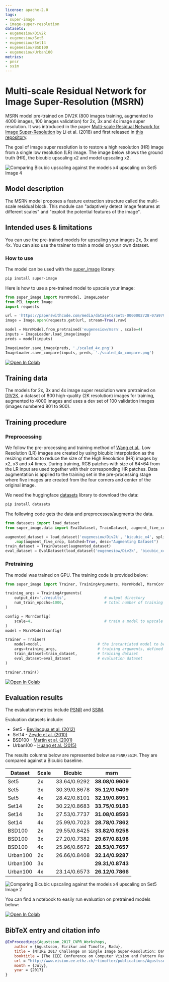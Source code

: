 ```yaml
---
license: apache-2.0
tags:
- super-image
- image-super-resolution
datasets:
- eugenesiow/Div2k
- eugenesiow/Set5
- eugenesiow/Set14
- eugenesiow/BSD100
- eugenesiow/Urban100
metrics:
- pnsr
- ssim
---
```

# Multi-scale Residual Network for Image Super-Resolution (MSRN)
MSRN model pre-trained on DIV2K (800 images training, augmented to 4000 images, 100 images validation) for 2x, 3x and 4x image super resolution. It was introduced in the paper [Multi-scale Residual Network for Image Super-Resolution](https://openaccess.thecvf.com/content_ECCV_2018/html/Juncheng_Li_Multi-scale_Residual_Network_ECCV_2018_paper.html) by Li et al. (2018) and first released in [this repository](https://github.com/MIVRC/MSRN-PyTorch). 

The goal of image super resolution is to restore a high resolution (HR) image from a single low resolution (LR) image. The image below shows the ground truth (HR), the bicubic upscaling x2 and model upscaling x2.

![Comparing Bicubic upscaling against the models x4 upscaling on Set5 Image 4](images/msrn_4_4_compare.png "Comparing Bicubic upscaling against the models x4 upscaling on Set5 Image 4")
## Model description
The MSRN model proposes a feature extraction structure called the multi-scale residual block. This module can "adaptively detect image features at different scales" and "exploit the potential features of the image".
## Intended uses & limitations
You can use the pre-trained models for upscaling your images 2x, 3x and 4x. You can also use the trainer to train a model on your own dataset.
### How to use
The model can be used with the [super_image](https://github.com/eugenesiow/super-image) library:
```bash
pip install super-image
```
Here is how to use a pre-trained model to upscale your image:
```python
from super_image import MsrnModel, ImageLoader
from PIL import Image
import requests

url = 'https://paperswithcode.com/media/datasets/Set5-0000002728-07a9793f_zA3bDjj.jpg'
image = Image.open(requests.get(url, stream=True).raw)

model = MsrnModel.from_pretrained('eugenesiow/msrn', scale=4)           # scale 2, 3 and 4 models available
inputs = ImageLoader.load_image(image)
preds = model(inputs)

ImageLoader.save_image(preds, './scaled_4x.png')                        # save the output 4x scaled image to `./scaled_4x.png`
ImageLoader.save_compare(inputs, preds, './scaled_4x_compare.png')      # save an output comparing the super-image with a bicubic scaling
```
[![Open In Colab](https://colab.research.google.com/assets/colab-badge.svg)](https://colab.research.google.com/github/eugenesiow/super-image-notebooks/blob/master/notebooks/Upscale_Images_with_Pretrained_super_image_Models.ipynb "Open in Colab")
## Training data
The models for 2x, 3x and 4x image super resolution were pretrained on [DIV2K](https://huggingface.co/datasets/eugenesiow/Div2k), a dataset of 800 high-quality (2K resolution) images for training, augmented to 4000 images and uses a dev set of  100 validation images (images numbered 801 to 900). 
## Training procedure
### Preprocessing
We follow the pre-processing and training method of [Wang et al.](https://arxiv.org/abs/2104.07566).
Low Resolution (LR) images are created by using bicubic interpolation as the resizing method to reduce the size of the High Resolution (HR) images by x2, x3 and x4 times.
During training, RGB patches with size of 64×64 from the LR input are used together with their corresponding HR patches. 
Data augmentation is applied to the training set in the pre-processing stage where five images are created from the four corners and center of the original image. 

We need the huggingface [datasets](https://huggingface.co/datasets?filter=task_ids:other-other-image-super-resolution) library to download the data:
```bash
pip install datasets
```
The following code gets the data and preprocesses/augments the data.

```python
from datasets import load_dataset
from super_image.data import EvalDataset, TrainDataset, augment_five_crop

augmented_dataset = load_dataset('eugenesiow/Div2k', 'bicubic_x4', split='train')\
    .map(augment_five_crop, batched=True, desc="Augmenting Dataset")                                # download and augment the data with the five_crop method
train_dataset = TrainDataset(augmented_dataset)                                                     # prepare the train dataset for loading PyTorch DataLoader
eval_dataset = EvalDataset(load_dataset('eugenesiow/Div2k', 'bicubic_x4', split='validation'))      # prepare the eval dataset for the PyTorch DataLoader
```
### Pretraining
The model was trained on GPU. The training code is provided below:
```python
from super_image import Trainer, TrainingArguments, MsrnModel, MsrnConfig

training_args = TrainingArguments(
    output_dir='./results',                 # output directory
    num_train_epochs=1000,                  # total number of training epochs
)

config = MsrnConfig(
    scale=4,                                # train a model to upscale 4x
)
model = MsrnModel(config)

trainer = Trainer(
    model=model,                         # the instantiated model to be trained
    args=training_args,                  # training arguments, defined above
    train_dataset=train_dataset,         # training dataset
    eval_dataset=eval_dataset            # evaluation dataset
)

trainer.train()
```

[![Open In Colab](https://colab.research.google.com/assets/colab-badge.svg)](https://colab.research.google.com/github/eugenesiow/super-image-notebooks/blob/master/notebooks/Train_super_image_Models.ipynb "Open in Colab")
## Evaluation results
The evaluation metrics include [PSNR](https://en.wikipedia.org/wiki/Peak_signal-to-noise_ratio#Quality_estimation_with_PSNR) and [SSIM](https://en.wikipedia.org/wiki/Structural_similarity#Algorithm). 

Evaluation datasets include:
- Set5 - [Bevilacqua et al. (2012)](https://huggingface.co/datasets/eugenesiow/Set5)
- Set14 - [Zeyde et al. (2010)](https://huggingface.co/datasets/eugenesiow/Set14)
- BSD100 - [Martin et al. (2001)](https://huggingface.co/datasets/eugenesiow/BSD100)
- Urban100 - [Huang et al. (2015)](https://huggingface.co/datasets/eugenesiow/Urban100)

The results columns below are represented below as `PSNR/SSIM`. They are compared against a Bicubic baseline.

|Dataset  	    |Scale      |Bicubic  	        |msrn  	                        |
|---	        |---	    |---	            |---	                        |
|Set5  	        |2x         |33.64/0.9292       |**38.08/0.9609**               |
|Set5  	        |3x  	    |30.39/0.8678  	    |**35.12/0.9409**  	            |
|Set5  	        |4x  	    |28.42/0.8101  	    |**32.19/0.8951**               |
|Set14  	    |2x         |30.22/0.8683  	    |**33.75/0.9183**  	            |
|Set14  	    |3x         |27.53/0.7737  	    |**31.08/0.8593**  	            |
|Set14  	    |4x         |25.99/0.7023  	    |**28.78/0.7862**  	            |
|BSD100  	    |2x  	    |29.55/0.8425  	    |**33.82/0.9258**  	            |
|BSD100  	    |3x  	    |27.20/0.7382  	    |**29.67/0.8198**  	            |
|BSD100  	    |4x  	    |25.96/0.6672  	    |**28.53/0.7657**  	            |
|Urban100  	    |2x  	    |26.66/0.8408  	    |**32.14/0.9287**  	            |
|Urban100  	    |3x  	    |  	                |**29.31/0.8743** 	            |
|Urban100  	    |4x  	    |23.14/0.6573  	    |**26.12/0.7866**  	            |

![Comparing Bicubic upscaling against the models x4 upscaling on Set5 Image 2](images/msrn_2_4_compare.png "Comparing Bicubic upscaling against the models x4 upscaling on Set5 Image 2")

You can find a notebook to easily run evaluation on pretrained models below:

[![Open In Colab](https://colab.research.google.com/assets/colab-badge.svg)](https://colab.research.google.com/github/eugenesiow/super-image-notebooks/blob/master/notebooks/Evaluate_Pretrained_super_image_Models.ipynb "Open in Colab")

## BibTeX entry and citation info
```bibtex
@InProceedings{Agustsson_2017_CVPR_Workshops,
    author = {Agustsson, Eirikur and Timofte, Radu},
    title = {NTIRE 2017 Challenge on Single Image Super-Resolution: Dataset and Study},
    booktitle = {The IEEE Conference on Computer Vision and Pattern Recognition (CVPR) Workshops},
    url = "http://www.vision.ee.ethz.ch/~timofter/publications/Agustsson-CVPRW-2017.pdf",
    month = {July},
    year = {2017}
} 
```
